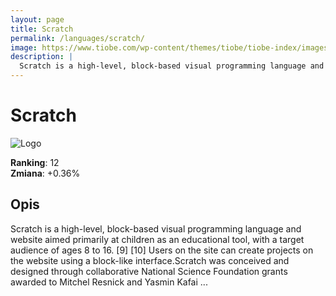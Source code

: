 ```yaml
---
layout: page
title: Scratch
permalink: /languages/scratch/
image: https://www.tiobe.com/wp-content/themes/tiobe/tiobe-index/images/Scratch.png
description: |
  Scratch is a high-level, block-based visual programming language and website aimed primarily at children as an educational tool, with a target audience of ages 8 to 16. [9] [10] Users on the site can create projects on the website using a block-like interface.Scratch was conceived and designed through collaborative National Science Foundation grants awarded to Mitchel Resnick and Yasmin Kafai ...
---
```


# Scratch

![Logo](https://www.tiobe.com/wp-content/themes/tiobe/tiobe-index/images/Scratch.png)

**Ranking**: 12  
**Zmiana**: +0.36%    

## Opis

Scratch is a high-level, block-based visual programming language and website aimed primarily at children as an educational tool, with a target audience of ages 8 to 16. [9] [10] Users on the site can create projects on the website using a block-like interface.Scratch was conceived and designed through collaborative National Science Foundation grants awarded to Mitchel Resnick and Yasmin Kafai ...
